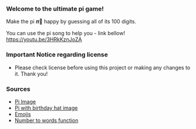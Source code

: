 ### **Welcome to the ultimate pi game!**

Make the pi 𝝅🍰 happy by guessing all of its 100 digits.

You can use the pi song to help you - link bellow!
https://youtu.be/3HRkKznJoZA

### **Important Notice regarding license**
* Please check license before using this project or making any changes to it.
    Thank you!
### **Sources**
* [Pi Image](https://www.smartick.com/blog/wp-content/uploads/pi-1024x991.jpg)
* [Pi with birthday hat image](https://gemini.google.com/app)
* [Emojis](https://emojipedia.org/)
* [Number to words function](https://www.geeksforgeeks.org/convert-number-to-words/)
